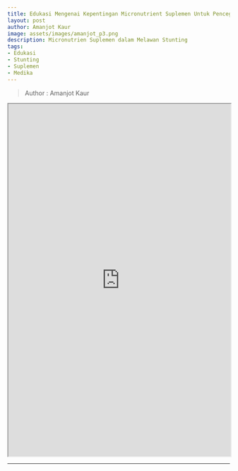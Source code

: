 ```yaml
---
title: Edukasi Mengenai Kepentingan Micronutrient Suplemen Untuk Pencegahan Stunting
layout: post
author: Amanjot Kaur
image: assets/images/amanjot_p3.png
description: Micronutrien Suplemen dalam Melawan Stunting
tags:
- Edukasi
- Stunting
- Suplemen
- Medika
---
```

> Author : Amanjot Kaur

<p>
  <center>
  <iframe src="https://drive.google.com/file/d/1VEMprAY7ythlBDvITMQMM6GggQ0LDG9O/preview" width="100%" height="800rem"> </iframe>
  </center>
</p>


***